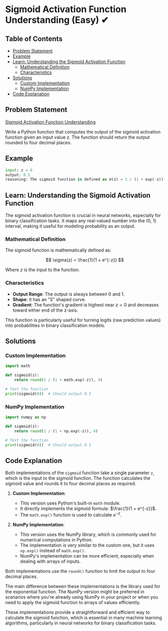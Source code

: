 # Sigmoid Activation Function Understanding (Easy) ✔

## Table of Contents

- [Problem Statement](#problem-statement)
- [Example](#example)
- [Learn: Understanding the Sigmoid Activation Function](#learn-understanding-the-sigmoid-activation-function)
  - [Mathematical Definition](#mathematical-definition)
  - [Characteristics](#characteristics)
- [Solutions](#solutions)
  - [Custom Implementation](#custom-implementation)
  - [NumPy Implementation](#numpy-implementation)
- [Code Explanation](#code-explanation)

## Problem Statement

[Sigmoid Activation Function Understanding](https://www.deep-ml.com/problem/Sigmoid%20Activation%20Function%20Understanding)

Write a Python function that computes the output of the sigmoid activation function given an input value z. The function should return the output rounded to four decimal places.

## Example

```python
input: z = 0
output: 0.5
reasoning: The sigmoid function is defined as σ(z) = 1 / (1 + exp(-z)). For z = 0, exp(-0) = 1, hence the output is 1 / (1 + 1) = 0.5.
```

## Learn: Understanding the Sigmoid Activation Function

The sigmoid activation function is crucial in neural networks, especially for binary classification tasks. It maps any real-valued number into the (0, 1) interval, making it useful for modeling probability as an output.

### Mathematical Definition

The sigmoid function is mathematically defined as:

$$
\sigma(z) = \frac{1}{1 + e^{-z}}
$$

Where $z$ is the input to the function.

### Characteristics

- **Output Range**: The output is always between 0 and 1.
- **Shape**: It has an "S" shaped curve.
- **Gradient**: The function's gradient is highest near $z = 0$ and decreases toward either end of the z-axis.

This function is particularly useful for turning logits (raw prediction values) into probabilities in binary classification models.

## Solutions

### Custom Implementation

```python
import math

def sigmoid(z):
    return round(1 / (1 + math.exp(-z)), 4)

# Test the function
print(sigmoid(0))  # Should output 0.5
```

### NumPy Implementation

```python
import numpy as np

def sigmoid(z):
    return round(1 / (1 + np.exp(-z)), 4)

# Test the function
print(sigmoid(0))  # Should output 0.5
```

## Code Explanation

Both implementations of the `sigmoid` function take a single parameter `z`, which is the input to the sigmoid function. The function calculates the sigmoid value and rounds it to four decimal places as required.

1. **Custom Implementation**:
   - This version uses Python's built-in `math` module.
   - It directly implements the sigmoid formula: $\frac{1}{1 + e^{-z}}$.
   - The `math.exp()` function is used to calculate $e^{-z}$.

2. **NumPy Implementation**:
   - This version uses the NumPy library, which is commonly used for numerical computations in Python.
   - The implementation is very similar to the custom one, but it uses `np.exp()` instead of `math.exp()`.
   - NumPy's implementation can be more efficient, especially when dealing with arrays of inputs.

Both implementations use the `round()` function to limit the output to four decimal places.

The main difference between these implementations is the library used for the exponential function. The NumPy version might be preferred in scenarios where you're already using NumPy in your project or when you need to apply the sigmoid function to arrays of values efficiently.

These implementations provide a straightforward and efficient way to calculate the sigmoid function, which is essential in many machine learning algorithms, particularly in neural networks for binary classification tasks.
